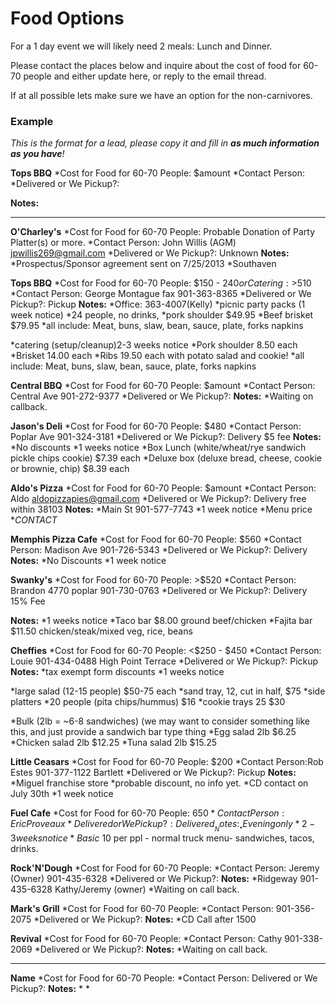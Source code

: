Food Options
====

For a 1 day event we will likely need 2 meals: Lunch and Dinner.

Please contact the places below and inquire about the cost of food for 60-70 people and either update here, or reply to the email thread.

If at all possible lets make sure we have an option for the non-carnivores.


### Example

_This is the format for a lead, please copy it and fill in __as much information as you have__!_

__Tops BBQ__
*Cost for Food for 60-70 People: $amount
*Contact Person:
*Delivered or We Pickup?:

__Notes:__

---

__O'Charley's__
*Cost for Food for 60-70 People: Probable Donation of Party Platter(s) or more.
*Contact Person: John Willis (AGM) jpwillis269@gmail.com
*Delivered or We Pickup?: Unknown
__Notes:__
*Prospectus/Sponsor agreement sent on 7/25/2013
*Southaven


__Tops BBQ__
*Cost for Food for 60-70 People: $150 - $240 or Catering: >$510 
*Contact Person: George Montague fax 901-363-8365
*Delivered or We Pickup?: Pickup
__Notes:__
*Office: 363-4007(Kelly) 
*picnic party packs (1 week notice)
*24 people, no drinks,
 *pork shoulder $49.95
 *Beef brisket $79.95
 *all include: Meat, buns, slaw, bean, sauce, plate, forks napkins

*catering (setup/cleanup)2-3 weeks notice
 *Pork shoulder 8.50 each
 *Brisket 14.00 each
 *Ribs 19.50 each with potato salad and cookie!
 *all include: Meat, buns, slaw, bean, sauce, plate, forks napkins


__Central BBQ__
*Cost for Food for 60-70 People: $amount
*Contact Person: Central Ave 901-272-9377
*Delivered or We Pickup?:
__Notes:__
*Waiting on callback.


__Jason's Deli__
*Cost for Food for 60-70 People: $480
*Contact Person: Poplar Ave 901-324-3181
*Delivered or We Pickup?: Delivery $5 fee
__Notes:__
*No discounts
*1 weeks notice
*Box Lunch (white/wheat/rye sandwich pickle chips cookie) $7.39 each
*Deluxe box (deluxe bread, cheese, cookie or brownie, chip) $8.39 each


__Aldo's Pizza__
*Cost for Food for 60-70 People: $amount
*Contact Person: Aldo aldopizzapies@gmail.com
*Delivered or We Pickup?: Delivery free within 38103
__Notes:__
*Main St 901-577-7743
*1 week notice
*Menu price
**CONTACT* 


__Memphis Pizza Cafe__
*Cost for Food for 60-70 People: $560
*Contact Person: Madison Ave 901-726-5343
*Delivered or We Pickup?: Delivery
__Notes:__
*No Discounts
*1 week notice


__Swanky's__
*Cost for Food for 60-70 People: >$520
*Contact Person: Brandon 4770 poplar 901-730-0763
*Delivered or We Pickup?: Delivery 15% Fee

__Notes:__
*1 weeks notice
*Taco bar $8.00 ground beef/chicken
*Fajita bar $11.50 chicken/steak/mixed veg, rice, beans


__Cheffies__
*Cost for Food for 60-70 People: <$250 - $450
*Contact Person: Louie 901-434-0488 High Point Terrace 
*Delivered or We Pickup?: Pickup
__Notes:__
*tax exempt form discounts
*1 weeks notice

*large salad (12-15 people) $50-75 each
*sand tray, 12, cut in half, $75
*side platters
 *20 people (pita chips/hummus) $16
 *cookie trays 25 $30

*Bulk (2lb = ~6-8 sandwiches) (we may want to consider something like this, and just provide a sandwich bar type thing
 *Egg salad 2lb $6.25
 *Chicken salad 2lb $12.25
 *Tuna salad 2lb $15.25


__Little Ceasars__
*Cost for Food for 60-70 People: $200
*Contact Person:Rob Estes 901-377-1122 Bartlett
*Delivered or We Pickup?: Pickup
__Notes:__
*Miguel franchise store
*probable discount, no info yet.
 *CD contact on July 30th
*1 week notice


__Fuel Cafe__
*Cost for Food for 60-70 People: $650
*Contact Person:Eric Proveaux
*Delivered or We Pickup?: Delivered
__Notes:__
*Evening only
*2-3 weeks notice
*Basic ~$10 per ppl - normal truck menu- sandwiches, tacos, drinks.


__Rock'N'Dough__
*Cost for Food for 60-70 People:
*Contact Person: Jeremy (Owner) 901-435-6328
*Delivered or We Pickup?:
__Notes:__
*Ridgeway 901-435-6328 Kathy/Jeremy (owner)
*Waiting on call back.


__Mark's Grill__
*Cost for Food for 60-70 People:
*Contact Person: 901-356-2075
*Delivered or We Pickup?:
__Notes:__
*CD Call after 1500


__Revival__
*Cost for Food for 60-70 People:
*Contact Person: Cathy 901-338-2069
*Delivered or We Pickup?:
__Notes:__
*Waiting on call back.


---

__Name__
*Cost for Food for 60-70 People:
*Contact Person:
Delivered or We Pickup?:
__Notes:__
*
*

